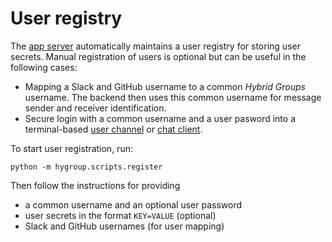 # User registry

The [app server](app-server.md) automatically maintains a user registry for storing user secrets. Manual registration of users is optional but can be useful in the following cases:

- Mapping a Slack and GitHub username to a common *Hybrid Groups* username. The backend then uses this common username for message sender and receiver identification.
- Secure login with a common username and a user pasword into a terminal-based [user channel](app-server.md#separate-user-channel) or [chat client](app-server.md#terminal).

To start user registration, run:

```shell
python -m hygroup.scripts.register
```

Then follow the instructions for providing

- a common username and an optional user password
- user secrets in the format `KEY=VALUE` (optional)
- Slack and GitHub usernames (for user mapping)
